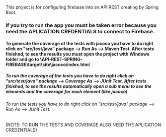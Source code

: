 This project is for configuring firebase into an API REST creating by Spring Boot.

###  If you try to run the app you must be taken error because you need the APLICATION CREDENTIALS to connect to Firebase.

####  To generate the coverage of the tests with jacoco you have to do right click on "src/test/java" package --> Run As --> Maven Test. After tests finished, to see the results you must open the project with Windows folder and go to \API-REST-SPRING-FIREBASE\target\site\jacoco\index.html

#####  To run the coverage of the tests you have to do right click on "src/test/java" package --> Coverage As --> JUnit Test. After tests finished, to see the results automatically open a sub menu to see the elements and the coverage for each element (like jacoco)

######  To run the tests you have to do right click on "src/test/java" package --> Run As --> JUnit Test.

(NOTE: TO RUN THE TESTS AND COVERAGE ALSO NEED THE APLICATION CREDENTIALS)
